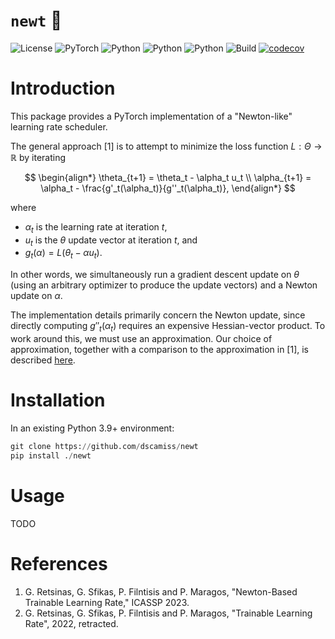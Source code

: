 # `newt` :lizard:

![License](https://img.shields.io/badge/license-MIT-blue)
![PyTorch](https://img.shields.io/badge/PyTorch-%23EE4C2C.svg?logo=PyTorch&logoColor=white)
![Python](https://img.shields.io/badge/python-3.9-blue.svg)
![Python](https://img.shields.io/badge/python-3.10-blue.svg)
![Python](https://img.shields.io/badge/python-3.11-blue.svg)
![Build](https://github.com/dscamiss/newt/actions/workflows/python-package.yml/badge.svg)
[![codecov](https://codecov.io/gh/dscamiss/newt/graph/badge.svg?token=Z3CGGZJ70B)](https://codecov.io/gh/dscamiss/newt)

# Introduction

This package provides a PyTorch implementation of a "Newton-like" learning rate scheduler.

The general approach [1] is to attempt to minimize the loss function $L : \Theta \to \mathbb{R}$ by iterating

$$
\begin{align*}
    \theta_{t+1} = \theta_t - \alpha_t u_t \\
    \alpha_{t+1} = \alpha_t - \frac{g'_t(\alpha_t)}{g''_t(\alpha_t)},
\end{align*}
$$

where

* $\alpha_t$ is the learning rate at iteration $t$,
* $u_t$ is the $\theta$ update vector at iteration $t$, and
* $g_t(\alpha) = L(\theta_t - \alpha u_t)$.

In other words, we simultaneously run a gradient descent update on $\theta$ (using an arbitrary
optimizer to produce the update vectors) and a Newton update on $\alpha$.  

The implementation details primarily concern the Newton update, since directly computing $g''_t(\alpha_t)$ 
requires an expensive Hessian-vector product.  To work around this, we must use an approximation.
Our choice of approximation, together with a comparison to the approximation in [1], is described [here](https://dscamiss.github.io/blog/posts/newton-like-method/).

# Installation

In an existing Python 3.9+ environment:

```python
git clone https://github.com/dscamiss/newt
pip install ./newt
```

# Usage

TODO

# References

1. G. Retsinas, G. Sfikas, P. Filntisis and P. Maragos, "Newton-Based Trainable Learning Rate," ICASSP 2023.
2. G. Retsinas, G. Sfikas, P. Filntisis and P. Maragos, "Trainable Learning Rate",
2022, retracted.
